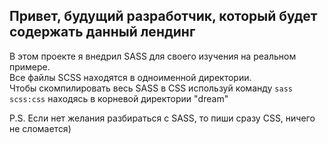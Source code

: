 ## Привет, будущий разработчик, который будет содержать данный лендинг

В этом проекте я внедрил SASS для своего изучения на реальном примере.  
Все файлы SCSS находятся в одноименной директории.  
Чтобы скомпилировать весь SASS в CSS используй команду `sass scss:css` находясь в корневой директории "dream"  

P.S. Если нет желания разбираться с SASS, то пиши сразу CSS, ничего не сломается)